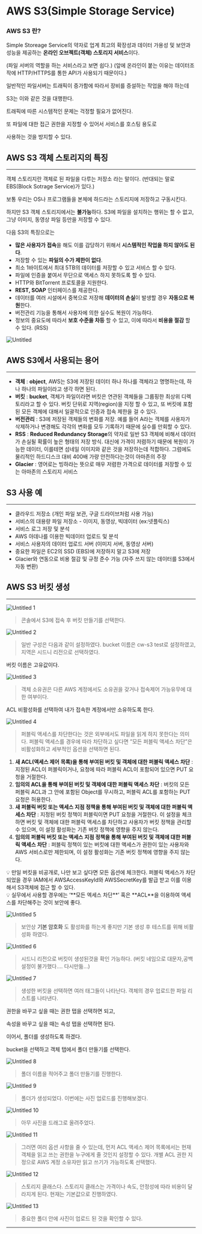 # AWS S3(Simple Storage Service)

### AWS S3 란?

Simple Storeage Service의 약자로 업계 최고의 확장성과 데이터 가용성 및
보안과 성능을 제공하는 **온라인 오브젝트(객체) 스토리지 서비스**이다.

(파일 서버의 역할을 하는 서비스라고 보면 쉽다.)
(앞에 온라인이 붙는 이유는 데이터조작에 HTTP/HTTPS를 통한 API가 사용되기 때문이다.)

일반적인 파일서버는 트래픽이 증가함에 따라서 장비를 증설하는 작업을 해야 하는데

S3는 이와 같은 것을 대행한다.

트래픽에 따른 시스템적인 문제는 걱정할 필요가 없어진다.

또 파일에 대한 접근 권한을 지정할 수 있어서 서비스를 호스팅 용도로

사용하는 것을 방지할 수 있다.

## AWS S3 객체 스토리지의 특징

---

객체 스토리지란 객체로 된 파일을 다루는 저장소 라는 말이다.
(반대되는 말로 EBS(Block Sotrage Service)가 있다.)

보통 우리는 OS나 프로그램들을 본체에 하드라는 스토리지에 저장하고 구동시킨다.

하지만 S3 객체 스토리지에서는 **불가능**하다.
S3에 파일을 설치하는 행위는 할 수 없고, 그냥 이미지, 동영상 파일 등만을 저장할 수 있다.

다음 S3의 특징으로는

- **많은 사용자가 접속**을 해도 이를 감당하기 위해서 **시스템적인 작업을 하지 않아도 된다**.
- 저장할 수 있는 **파일의 수가 제한이 없다**.
- 최소 1바이트에서 최대 5TB의 데이터를 저장할 수 있고 서비스 할 수 있다.
- 파일에 인증을 붙여서 무단으로 액세스 하지 못하도록 할 수 있다.
- HTTP와 BitTorrent 프로토콜을 지원한다.
- **REST, SOAP** 인터페이스를 제공한다.
- 데이터를 여러 시설에서 중복으로 저장해 **데이터의 손실**이 발생할 경우 **자동으로 복원**한다.
- 버전관리 기능을 통해서 사용자에 의한 실수도 복원이 가능하다.
- 정보의 중요도에 따라서 **보호 수준을 차등** 할 수 있고, 이에 따라서 **비용을 절감** 할 수 있다. (RSS)

![Untitled](https://user-images.githubusercontent.com/84123877/178140821-27d2a47c-ab58-4cc9-8bf7-3d93c3c0d112.png)

## AWS S3에서 사용되는 용어

---

- **객체** : **object**, AWS는 S3에 저장된 데이터 하나 하나를 객체라고 명명하는데, 
하나 하나의 파일이라고 생각 하면 된다.
- **버킷** : **bucket**, 객체가 파일이라면 버킷은 연관된 객체들을 그룹핑한 최상위 디렉토리라고 할 수 있다. 버킷 단위로 지역(region)을 지정 할 수 있고, 또 버킷에 포함된 모든 객체에 대해서
일괄적으로 인증과 접속 제한을 걸 수 있다.
- **버전관리** : S3에 저장된 객체들의 변화를 저장. 예를 들어 A라는 객체를 사용자가 삭제하거나 
변경해도 각각의 변화를 모두 기록하기 때문에 실수를 만회할 수 있다.
- **RSS** : **Reduced Redundancy Storage**의 약자로 일반 S3 객체에 비해서 데이터가 손실될 확률이
높은 형태의 저장 방식. 대신에 가격이 저렴하기 때문에 복원이 가능한 데이터, 이를테면
섬네일 이미지와 같은 것을 저장하는데 적합하다.
그럼에도 물리적인 하드디스크 대비 400배 가량 안전하다는것이 아마존의 주장
- **Glacier** : 영어로는 빙하라는 뜻으로 매우 저렴한 가격으로 데이터를 저장할 수 있는 아마존의
스토리지 서비스

## S3 사용 예

---

- 클라우드 저장소 (개인 파일 보관, 구글 드라이브처럼 사용 가능)
- 서비스의 대용량 파일 저장소 - 이미지, 동영상, 빅데이터 (ex:넷플릭스)
- 서비스 로그 저장 및 분석
- AWS 아데나를 이용한 빅데이터 업로드 및 분석
- 서비스 사용자의 데이터 업로드 서버 (이미지 서버, 동영상 서버)
- 중요한 파일은 EC2의 SSD (EBS)에 저장하지 말고 S3에 저장
- Glacier와 연동으로 비용 절감 및 규정 준수 가능 (자주 쓰지 않는 데이터를 S3에서 자동 변환)

## AWS S3 버킷 생성

---

![Untitled 1](https://user-images.githubusercontent.com/84123877/178140788-0116d444-3cf1-4b6b-bbb3-d0588555621b.png)

> 콘솔에서 S3에 접속 후 버킷 만들기를 선택한다.
> 

![Untitled 2](https://user-images.githubusercontent.com/84123877/178140789-4d481300-0fc3-4be8-bbad-dc519413f0b0.png)

> 일반 구성은 다음과 같이 설정하였다.
bucket 이름은 cw-s3 test로 설정하였고, 지역은 시드니 리전으로 선택하였다.
> 

버킷 이름은 고유값이다.

![Untitled 3](https://user-images.githubusercontent.com/84123877/178140790-9e57f361-0b63-4180-8cce-628d49a541af.png)

> 객체 소유권은 다른 AWS 계정에서도 소유권을 갖거나 접속제어 가능유무에 대한
여부이다.
> 

ACL 비활성화를 선택하여 내가 접속한 계정에서만 소유하도록 한다.

![Untitled 4](https://user-images.githubusercontent.com/84123877/178140791-7ecabd58-06e4-4f60-909d-701c6aafe1ba.png)

> 퍼블릭 액세스를 차단한다는 것은 외부에서도 파일을 읽게 하지 못한다는 의미다.
퍼블릭 액세스를 경우에 따라 차단하고 싶다면 
”모든 퍼블릭 액세스 차단”은 비활성화하고 세부적인 옵션을 선택하면 된다.
> 

1. **새 ACL(액세스 제어 목록)을 통해 부여된 버킷 및 객체에 대한 퍼블릭 액세스 차단**
: 지정된 ACL이 퍼블릭이거나, 요청에 따라 퍼블릭 ACL이 포함되어 있으면
PUT 요청을 거절한다.
2. **임의의 ACL을 통해 부여된 버킷 및 객체에 대한 퍼블릭 액세스 차단**
: 버킷의 모든 퍼블릭 ACL과 그 안에 포함된 Object를 무시하고, 
퍼블릭 ACL를 포함하는 PUT 요청은 허용한다.
3. **새 퍼블릭 버킷 또는 액세스 지점 정책을 통해 부여된 버킷 및 객체에 대한 퍼블릭 
액세스 차단**
: 지정된 버킷 정책이 퍼블릭이면 PUT 요청을 거절한다. 이 설정을 체크하면 버킷 및
객체에 대한 퍼블릭 액세스를 차단하고 사용자가 버킷 정책을 관리할 수 있으며,
이 설정 활성화는 기존 버킷 정책에 영향을 주지 않는다.
4. **임의의 퍼블릭 버킷 또는 액세스 지점 정책을 통해 부여된 버킷 및 객체에 대한
퍼블릭 액세스 차단**
: 퍼블릭 정책이 있는 버킷에 대한 액세스가 권한이 있는 사용자와 AWS 서비스로만
제한되며, 이 설정 활성화는 기존 버킷 정책에 영향을 주지 않는다.

<aside>
💡 만일 버킷을 비공개로, 나만 보고 싶다면 모든 옵션에 체크한다.
퍼블릭 액세스가 차단되었을 경우 IAM에서 AWSAccessKeyId와 AWSSecretKey를 발급
받고 이를 이용해서 S3객체에 접근 할 수 있다.

</aside>

<aside>
💡 실무에서 사용할 경우에는 ‘**모든 엑세스 차단**’ 혹은 **ACL**을 이용하여 액세스를
차단해주는 것이 보안에 좋다.

</aside>

![Untitled 5](https://user-images.githubusercontent.com/84123877/178140792-64565115-7a04-4fd4-9995-3afc7848b4bf.png)

> 보안상 **기본 암호화** 도 활성화를 하는게 좋지만 기본 생성 후 테스트를 위해 
비활성화 하였다.
> 

![Untitled 6](https://user-images.githubusercontent.com/84123877/178140794-47680ebe-e542-4120-8aac-1e7c90634bd0.png)

> 시드니 리전으로 버킷이 생성된것을 확인 가능하다.
(버킷 네임으로 대문자,공백 설정이 불가했다…. 다시만듦…)
> 

![Untitled 7](https://user-images.githubusercontent.com/84123877/178140795-df9f09f1-5b70-41cc-bf08-8064ad1fd268.png)

> 생성한 버킷을 선택하면 여러 태그들이 나타난다.
객체의 경우 업로드한 파일 리스트를 나타낸다.
> 

권한을 바꾸고 싶을 때는 권한 탭을 선택하면 되고,

속성을 바꾸고 싶을 때는 속성 탭을 선택하면 된다.

이어서, 폴더를 생성하도록 하겠다.

bucket을 선택하고 객체 탭에서 폴더 만들기를 선택한다.

![Untitled 8](https://user-images.githubusercontent.com/84123877/178140796-a1bc1003-79d3-4139-8994-28cdee70c3cc.png)

> 폴더 이름을 적어주고 폴더 만들기를 진행한다.
> 

![Untitled 9](https://user-images.githubusercontent.com/84123877/178140797-538c27f0-6feb-4cbd-83ce-336d45973985.png)

> 폴더가 생성되었다. 이번에는 사진 업로드를 진행해보겠다.
> 

![Untitled 10](https://user-images.githubusercontent.com/84123877/178140798-3f5a3926-c4ce-454a-9780-81c04b01d8bb.png)

> 아무 사진을 드래그로 올려주었다.
> 

![Untitled 11](https://user-images.githubusercontent.com/84123877/178140799-181a3c54-b150-45f8-b57a-848a959592da.png)

> 그러면 여러 옵션 사항을 줄 수 있는데, 먼저 ACL 액세스 제어 목록에서는
현재 객체을 읽고 쓰는 권한을 누구에게 줄 것인지 설정할 수 있다.
개별 ACL 권한 지정으로 AWS 계정 소유자만 읽고 쓰기가 가능하도록 선택했다.
> 

![Untitled 12](https://user-images.githubusercontent.com/84123877/178140801-f250a0be-bc7d-479c-806e-6264557fa740.png)

> 스토리지 클래스다. 스토리지 클래스는 가격이나 속도, 안정성에 따라
비용이 달라지게 된다. 현재는 기본값으로 진행하였다.
> 

![Untitled 13](https://user-images.githubusercontent.com/84123877/178140803-07f777b0-e12c-4554-97a0-7102c34b69c2.png)

> 중요한 폴더 안에 사진이 업로드 된 것을 확인할 수 있다.

---
